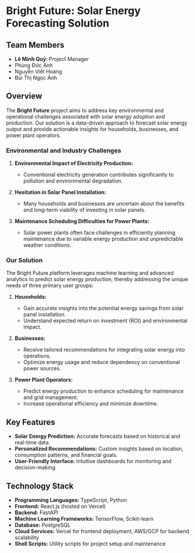 # Bright Future: Solar Energy Forecasting Solution

## Team Members
- **Lê Minh Quý**: Project Manager
- Phùng Đức Anh
- Nguyễn Viết Hoàng
- Bùi Thị Ngọc Ánh

## Overview
The **Bright Future** project aims to address key environmental and operational challenges associated with solar energy adoption and production. Our solution is a data-driven approach to forecast solar energy output and provide actionable insights for households, businesses, and power plant operators.

### Environmental and Industry Challenges
1. **Environmental Impact of Electricity Production:**
   - Conventional electricity generation contributes significantly to pollution and environmental degradation.
   
2. **Hesitation in Solar Panel Installation:**
   - Many households and businesses are uncertain about the benefits and long-term viability of investing in solar panels.
   
3. **Maintenance Scheduling Difficulties for Power Plants:**
   - Solar power plants often face challenges in efficiently planning maintenance due to variable energy production and unpredictable weather conditions.

### Our Solution
The Bright Future platform leverages machine learning and advanced analytics to predict solar energy production, thereby addressing the unique needs of three primary user groups:

1. **Households:**
   - Gain accurate insights into the potential energy savings from solar panel installation.
   - Understand expected return on investment (ROI) and environmental impact.

2. **Businesses:**
   - Receive tailored recommendations for integrating solar energy into operations.
   - Optimize energy usage and reduce dependency on conventional power sources.

3. **Power Plant Operators:**
   - Predict energy production to enhance scheduling for maintenance and grid management.
   - Increase operational efficiency and minimize downtime.

## Key Features
- **Solar Energy Prediction:** Accurate forecasts based on historical and real-time data.
- **Personalized Recommendations:** Custom insights based on location, consumption patterns, and financial goals.
- **User-Friendly Interface:** Intuitive dashboards for monitoring and decision-making.

## Technology Stack
- **Programming Languages:** TypeScript, Python
- **Frontend:** React.js (hosted on Vercel)
- **Backend:** FastAPI
- **Machine Learning Frameworks:** TensorFlow, Scikit-learn
- **Database:** PostgreSQL
- **Cloud Services:** Vercel for frontend deployment, AWS/GCP for backend scalability
- **Shell Scripts:** Utility scripts for project setup and maintenance

